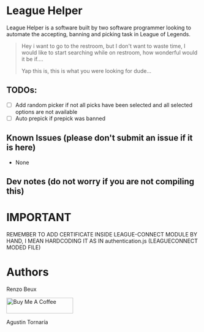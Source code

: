 # League Helper

League Helper is a software built by two software programmer looking to automate the accepting, banning and picking task in League of Legends.

> Hey i want to go to the restroom, but I don't want to waste time, I would like to start searching while on restroom, how wonderful would it be if....
>
> Yap this is, this is what you were looking for dude...

## TODOs:

-   [ ] Add random picker if not all picks have been selected and all selected options are not available
-   [ ] Auto prepick if prepick was banned

## Known Issues (please don't submit an issue if it is here)

-   None

## Dev notes (do not worry if you are not compiling this)

# IMPORTANT

REMEMBER TO ADD CERTIFICATE INSIDE LEAGUE-CONNECT MODULE
BY HAND, I MEAN HARDCODING IT AS IN authentication.js (LEAGUECONNECT MODED FILE)

# Authors

Renzo Beux

<a href="https://www.buymeacoffee.com/renzobeux" target="_blank"><img src="https://cdn.buymeacoffee.com/buttons/default-orange.png" alt="Buy Me A Coffee" height="41" width="174"></a>

Agustin Tornaría
